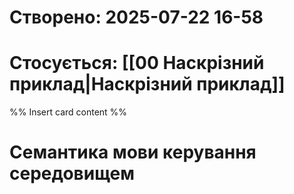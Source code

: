 # Створено:  2025-07-22 16-58

# Стосується: [[00 Наскрізний приклад|Наскрізний приклад]]

%% Insert card content %%
# Семантика мови керування середовищем


